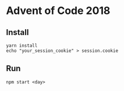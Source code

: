 # Advent of Code 2018

## Install

    yarn install
    echo "your_session_cookie" > session.cookie

## Run

    npm start <day>
